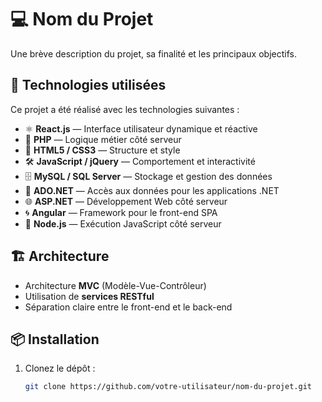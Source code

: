 # 💻 Nom du Projet

Une brève description du projet, sa finalité et les principaux objectifs.

## 🚀 Technologies utilisées

Ce projet a été réalisé avec les technologies suivantes :

- ⚛️ **React.js** — Interface utilisateur dynamique et réactive
- 🧠 **PHP** — Logique métier côté serveur
- 🎨 **HTML5 / CSS3** — Structure et style
- 🛠️ **JavaScript / jQuery** — Comportement et interactivité
- 🗄️ **MySQL / SQL Server** — Stockage et gestion des données
- 🔌 **ADO.NET** — Accès aux données pour les applications .NET
- 🌐 **ASP.NET** — Développement Web côté serveur
- 🌀 **Angular** — Framework pour le front-end SPA
- 🧩 **Node.js** — Exécution JavaScript côté serveur

## 🏗️ Architecture

- Architecture **MVC** (Modèle-Vue-Contrôleur)
- Utilisation de **services RESTful**
- Séparation claire entre le front-end et le back-end

## 📦 Installation

1. Clonez le dépôt :
   ```bash
   git clone https://github.com/votre-utilisateur/nom-du-projet.git
